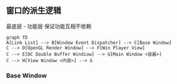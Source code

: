 ## 窗口的派生逻辑

最底层 - 功能层 保证功能互相不依赖



```mermaid
graph TD
A[Link List] --> B[Window Event Dispatcher] --> C[Base Window]
C --> D[OpenGL Render Window] --> F[Win Player View]
C --> E[DC Double Buffer Windiow] --> G[Main Window <容器>]
C --> H[View Window <内容>] --> G
```



### Base Window

